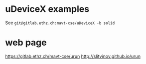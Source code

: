 # uDeviceX examples

See `git@gitlab.ethz.ch:mavt-cse/uDeviceX -b solid`

# web page

https://gitlab.ethz.ch/mavt-cse/urun
http://slitvinov.github.io/urun

